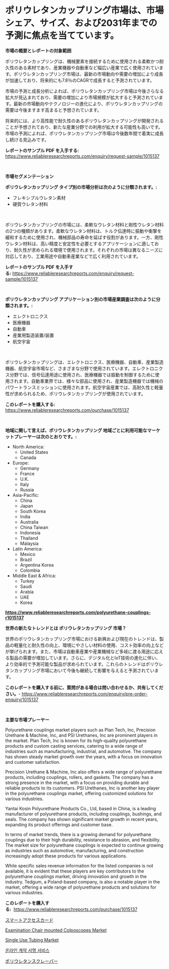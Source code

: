 <p><h1>ポリウレタンカップリング市場は、市場シェア、サイズ、および2031年までの予測に焦点を当てています。</h1></p><p><strong>市場の概要とレポートの対象範囲</strong></p>
<p><p>ポリウレタンカップリングは、機械要素を接続するために使用される柔軟かつ耐久性のある素材であり、産業機器や自動車など幅広い産業で広く使用されています。ポリウレタンカップリング市場は、最新の市場動向や需要の増加により成長が加速しており、将来的にも7.8％のCAGRで成長すると予測されています。</p><p>市場の予測と成長分析によれば、ポリウレタンカップリング市場は今後さらなる拡大が見込まれており、需要の増加により市場規模が拡大すると予測されています。最新の市場動向やテクノロジーの進化により、ポリウレタンカップリングの需要は今後ますます高まると予想されています。</p><p>将来的には、より高性能で耐久性のあるポリウレタンカップリングが開発されることが予想されており、新たな産業分野での利用が拡大する可能性も高いです。市場の予測によれば、ポリウレタンカップリング市場は今後数年間で着実に成長し続ける見込みです。</p></p>
<p><strong>レポートのサンプル PDF を入手する:</strong> <a href="https://www.reliableresearchreports.com/enquiry/request-sample/1015137">https://www.reliableresearchreports.com/enquiry/request-sample/1015137</a></p>
<p>&nbsp;</p>
<p><strong>市場セグメンテーション</strong></p>
<p><strong>ポリウレタンカップリング タイプ別の市場分析は次のように分類されます。:</strong></p>
<p><ul><li>フレキシブルウレタン素材</li><li>硬質ウレタン材料</li></ul></p>
<p>&nbsp;</p>
<p><p>ポリウレタンカップリングの市場には、柔軟なウレタン材料と剛性ウレタン材料の2つの種類があります。柔軟なウレタン材料は、トルク伝達時に振動や衝撃を緩和するために使用され、機械部品の寿命を延ばす役割があります。一方、剛性ウレタン材料は、高い精度と安定性を必要とするアプリケーションに適しており、耐久性が求められる環境で使用されます。それぞれの市場は異なるニーズに対応しており、工業用途や自動車産業などで広く利用されています。</p></p>
<p><strong>レポートのサンプル PDF を入手する:</strong>&nbsp;<a href="https://www.reliableresearchreports.com/enquiry/request-sample/1015137">https://www.reliableresearchreports.com/enquiry/request-sample/1015137</a></p>
<p>&nbsp;</p>
<p><strong> ポリウレタンカップリング アプリケーション別の市場産業調査は次のように分類されます。:</strong></p>
<p><ul><li>エレクトロニクス</li><li>医療機器</li><li>自動車</li><li>産業用製造装置/装置</li><li>航空宇宙</li></ul></p>
<p>&nbsp;</p>
<p><p>ポリウレタンカップリングは、エレクトロニクス、医療機器、自動車、産業製造機器、航空宇宙市場など、さまざまな分野で使用されています。エレクトロニクス分野では、信号伝達用途に使用され、医療機器では振動を制御するために使用されます。自動車業界では、様々な部品に使用され、産業製造機器では機械のパワートランスミッションに使用されます。航空宇宙産業では、高耐久性と軽量性が求められるため、ポリウレタンカップリングが使用されています。</p></p>
<p><strong>このレポートを購入する:</strong>&nbsp; <a href="https://www.reliableresearchreports.com/purchase/1015137">https://www.reliableresearchreports.com/purchase/1015137</a></p>
<p>&nbsp;</p>
<p><strong>地域に関して言えば、ポリウレタンカップリング 地域ごとに利用可能なマーケットプレーヤーは次のとおりです。:</strong></p>
<p><ul>
    <li>
        North America:
        <ul>
            <li>United States</li>
            <li>Canada</li>
        </ul>
    </li>
    <li>
        Europe:
        <ul>
            <li>Germany</li>
            <li>France</li>
            <li>U.K.</li>
            <li>Italy</li>
            <li>Russia</li>
        </ul>
    </li>
    <li>
        Asia-Pacific:
        <ul>
            <li>China</li>
            <li>Japan</li>
            <li>South Korea</li>
            <li>India</li>
            <li>Australia</li>
            <li>China Taiwan</li>
            <li>Indonesia</li>
            <li>Thailand</li>
            <li>Malaysia</li>
        </ul>
    </li>
    <li>
        Latin America:
        <ul>
            <li>Mexico</li>
            <li>Brazil</li>
            <li>Argentina Korea</li>
            <li>Colombia</li>
        </ul>
    </li>
    <li>
        Middle East & Africa:
        <ul>
            <li>Turkey</li>
            <li>Saudi</li>
            <li>Arabia</li>
            <li>UAE</li>
            <li>Korea</li>
        </ul>
    </li>
    </ul></p>
<p><strong><a href="https://www.reliableresearchreports.com/polyurethane-couplings-r1015137">https://www.reliableresearchreports.com/polyurethane-couplings-r1015137</a></strong>&nbsp;</p>
<p><strong>世界の新たなトレンドとは ポリウレタンカップリング 市場？</strong></p>
<p><p>世界のポリウレタンカップリング市場における新興および現在のトレンドは、製品の軽量化と耐久性の向上、環境にやさしい材料の使用、コスト効率の向上などが挙げられます。また、市場は自動車産業や産業機械など多岐に渡る用途に応える製品の需要が増加しています。さらに、デジタル化とIoT技術の進化に伴い、より効率的で予測可能な製品が求められています。これらのトレンドはポリウレタンカップリング市場において今後も継続して影響を与えると予測されています。</p></p>
<p><strong>このレポートを購入する前に、質問がある場合は問い合わせるか、共有してください。</strong>- <a href="https://www.reliableresearchreports.com/enquiry/pre-order-enquiry/1015137">https://www.reliableresearchreports.com/enquiry/pre-order-enquiry/1015137</a></p>
<p>&nbsp;</p>
<p><strong>主要な市場プレーヤー</strong></p>
<p><p>Polyurethane couplings market players such as Plan Tech, Inc, Precision Urethane & Machine, Inc, and PSI Urethanes, Inc are prominent players in the market. Plan Tech, Inc is known for its high-quality polyurethane products and custom casting services, catering to a wide range of industries such as manufacturing, industrial, and automotive. The company has shown steady market growth over the years, with a focus on innovation and customer satisfaction.</p><p>Precision Urethane & Machine, Inc also offers a wide range of polyurethane products, including couplings, rollers, and gaskets. The company has a strong presence in the market, with a focus on providing durable and reliable products to its customers. PSI Urethanes, Inc is another key player in the polyurethane couplings market, offering customized solutions for various industries.</p><p>Yantai Kosin Polyurethane Products Co., Ltd, based in China, is a leading manufacturer of polyurethane products, including couplings, bushings, and seals. The company has shown significant market growth in recent years, expanding its product offerings and customer base.</p><p>In terms of market trends, there is a growing demand for polyurethane couplings due to their high durability, resistance to abrasion, and flexibility. The market size for polyurethane couplings is expected to continue growing as industries such as automotive, manufacturing, and construction increasingly adopt these products for various applications.</p><p>While specific sales revenue information for the listed companies is not available, it is evident that these players are key contributors to the polyurethane couplings market, driving innovation and growth in the industry. Tedgum, a Poland-based company, is also a notable player in the market, offering a wide range of polyurethane products and solutions for various industries.</p></p>
<p><strong>このレポートを購入する:</strong>&nbsp;&nbsp;<a href="https://www.reliableresearchreports.com/purchase/1015137">https://www.reliableresearchreports.com/purchase/1015137</a></p>
<p><p><a href="https://medium.com/@attyourniture/%E3%82%B9%E3%83%9E%E3%83%BC%E3%83%88%E3%82%A2%E3%82%AF%E3%82%BB%E3%82%B9%E3%82%AB%E3%83%BC%E3%83%89%E5%B8%82%E5%A0%B4%E8%A6%8F%E6%A8%A1-%E5%B8%82%E5%A0%B4%E5%B1%95%E6%9C%9B%E3%81%A8%E5%B8%82%E5%A0%B4%E4%BA%88%E6%B8%AC-2024%E5%B9%B4%E3%81%8B%E3%82%892031%E5%B9%B4-e7b69c8bb4b1">スマートアクセスカード</a></p><p><a href="https://github.com/markusgodoy/Market-Research-Report-List-2/blob/main/examination-chair-mounted-colposcopes-market.md">Examination Chair mounted Colposcopes Market</a></p><p><a href="https://issuu.com/reportprime-2/docs/single-use-tubing-market-size-2030.pptx">Single Use Tubing Market</a></p><p><a href="https://medium.com/@jesseperry626/%EC%98%A8%EB%9D%BC%EC%9D%B8-%EA%B3%84%EC%95%BD-%EC%84%9C%EB%AA%85-%EC%84%9C%EB%B9%84%EC%8A%A4-%EC%8B%9C%EC%9E%A5%EC%9D%98-%EB%B6%84%EC%84%9D-%EA%B8%80%EB%A1%9C%EB%B2%8C-%EC%82%B0%EC%97%85-%EC%A0%84%EB%A7%9D%EA%B3%BC-%EC%98%88%EC%B8%A1-2024%EB%85%84%EB%B6%80%ED%84%B0-2031%EB%85%84-84fce54f0ce0">온라인 계약 서명 서비스</a></p><p><a href="https://github.com/zjkmgcs938405/Market-Research-Report-List-1/blob/main/786176923693.md">ポリウレタンスクレーパー</a></p></p>